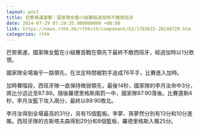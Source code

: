 ```yaml
---
layout: post
title: 巴黎奧運直擊｜國家隊女籃小組賽經過加時不敵西班牙
date: 2024-07-29 07:19:35.000000000 +08:00
link: https://news.rthk.hk/rthk/ch/component/k2/1763615-20240729.htm
categories: rthk
---
```


巴黎奧運，國家隊女籃在小組賽首戰在領先下最終不敵西班牙，經過加時以1分飲恨。

國家隊全場幾乎一路領先，在法定時間被對手追成76平手，比賽進入加時。

加時賽階段，西班牙隊一直保持微弱領先，最後14秒，國家隊的李月汝命中3分，將比分迫近至87:89。隨後羅德里格斯兩罰一中，國家隊87:90落後。比賽還剩4秒，李月汝籃下攻入兩分，最終以89:90敗北。

李月汝得到全場最高的31分，另有15個籃板。李夢、孫夢然分別有13分和10分進賬。西班牙隊的古斯塔夫森得到29分和8個籃板，羅德里格斯入賬25分。
